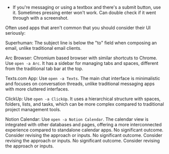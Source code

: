 <UIHELP>

- If you're messaging or using a textbox and there's a submit button, use it. Sometimes pressing enter won't work. Can double check if it went through with a screenshot.

Often used apps that aren't common that you should consider their UI seriously:

Superhuman: The subject line is below the "to" field when composing an email, unlike traditional email clients.

Arc Browser: Chromium based browser with similar shortcuts to Chrome. Use `open -a Arc`. It has a sidebar for managing tabs and spaces, different from the traditional tab bar at the top.

Texts.com App: Use `open -a Texts`. The main chat interface is minimalistic and focuses on conversation threads, unlike traditional messaging apps with more cluttered interfaces.

ClickUp: Use `open -a ClickUp`. It uses a hierarchical structure with spaces, folders, lists, and tasks, which can be more complex compared to traditional project management tools.

Notion Calendar: Use `open -a Notion Calendar`. The calendar view is integrated with other databases and pages, offering a more interconnected experience compared to standalone calendar apps.
</UIHELP>
No significant outcome. Consider revising the approach or inputs.
No significant outcome. Consider revising the approach or inputs.
No significant outcome. Consider revising the approach or inputs.
